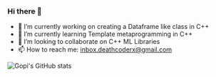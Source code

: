 ### Hi there 👋

<!--
**heisenbuug/heisenbuug** is a ✨ _special_ ✨ repository because its `README.md` (this file) appears on your GitHub profile.

Here are some ideas to get you started:
-->
- 🔭 I’m currently working on creating a Dataframe like class in C++
- 🌱 I’m currently learning Template metaprogramming in C++
- 👯 I’m looking to collaborate on C++ ML Libraries 
- 📫 How to reach me: inbox.deathcoderx@gmail.com

![Gopi's GitHub stats](https://github-readme-stats.vercel.app/api?username=heisenbuug&show_icons=true&theme=tokyonight)

